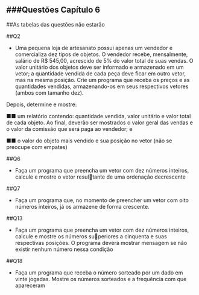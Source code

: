 ###Questões Capítulo 6
-
##As tabelas das questões não estarão

##Q2
- Uma pequena loja de artesanato possui apenas um vendedor e comercializa dez tipos de objetos. O
vendedor recebe, mensalmente, salário de R$ 545,00, acrescido de 5% do valor total de suas vendas. 
O valor unitário dos objetos deve ser informado e armazenado em um vetor; a quantidade vendida de 
cada peça deve ficar em outro vetor, mas na mesma posição. Crie um programa que receba os preços 
e as quantidades vendidas, armazenando-os em seus respectivos vetores (ambos com tamanho dez).

Depois, determine e mostre:

■■ um relatório contendo: quantidade vendida, valor unitário e valor total de cada objeto. Ao final, 
deverão ser mostrados o valor geral das vendas e o valor da comissão que será paga ao vendedor; e

■■ o valor do objeto mais vendido e sua posição no vetor (não se preocupe com empates)

##Q6
- Faça um programa que preencha um vetor com dez números inteiros, calcule e mostre o vetor resultante de uma ordenação decrescente

##Q7
- Faça um programa que, no momento de preencher um vetor com oito números inteiros, já os armazene
de forma crescente. 

##Q13
- Faça um programa que preencha um vetor com dez números inteiros, calcule e mostre os números superiores a cinquenta e suas respectivas posições. O programa deverá mostrar mensagem se não existir 
nenhum número nessa condição

##Q18
- Faça um programa que receba o número sorteado por um dado em vinte jogadas. Mostre os números
sorteados e a frequência com que apareceram
